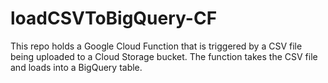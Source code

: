# loadCSVToBigQuery-CF
This repo holds a Google Cloud Function that is triggered by a CSV file being uploaded to a Cloud Storage bucket.  The function takes the CSV file and loads into a BigQuery table.
